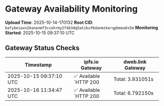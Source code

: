 # Gateway Availability Monitoring

**Upload Time**: 2025-10-14-170132
**Root CID**: `bafybeiavn2konenmf3ccohrmy2f4b3dq5atikuf6danmzkerqpbmea6s5m`
**Monitoring Started**: 2025-10-15 09:37:10 UTC

## Gateway Status Checks

| Timestamp | ipfs.io Gateway | dweb.link Gateway |
|-----------|-----------------|-------------------|
| 2025-10-15 09:37:10 UTC | ✅ Available<br>`HTTP 200 | Total: 3.931051s | DNS: 0.108966s | Connect: 0.111105s | Transfer: 3.930969s | Size: 8473 bytes` | ✅ Available<br>`HTTP 200 | Total: 4.230664s | DNS: 0.033585s | Connect: 0.041271s | Transfer: 4.230591s | Size: 8473 bytes` |
| 2025-10-16 11:34:47 UTC | ✅ Available<br>`HTTP 200 | Total: 6.792150s | DNS: 0.093512s | Connect: 0.101550s | Transfer: 6.791997s | Size: 8473 bytes` | ✅ Available<br>`HTTP 200 | Total: 0.160529s | DNS: 0.057517s | Connect: 0.059417s | Transfer: 0.160415s | Size: 8473 bytes` |

